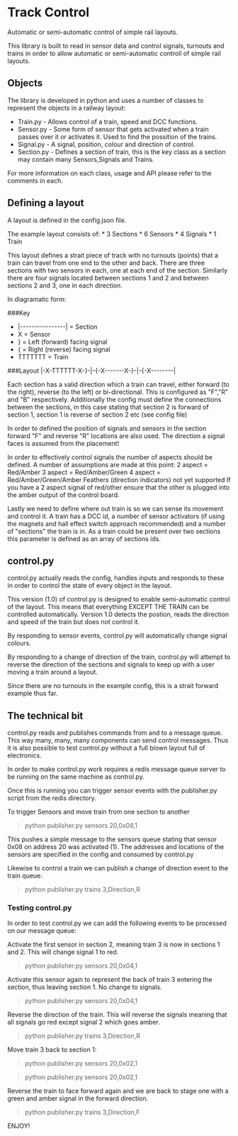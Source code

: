 # Track Control

Automatic or semi-automatic control of simple rail layouts.

This library is built to read in sensor data and control signals, turnouts and trains in order to allow automatic or semi-automatic controll of simple rail layouts. 

## Objects

The library is developed in python and uses a number of classes to represent the objects in a railway layout:

* Train.py - Allows control of a train, speed and DCC functions.
* Sensor.py - Some form of sensor that gets activated when a train passes over it or activates it. Used to find the possition of the trains.
* Signal.py - A signal, position, colour and direction of control. 
* Section.py - Defines a section of train, this is the key class as a section may contain many Sensors,Signals and Trains.
	
For more information on each class, usage and API please refer to the comments in each.

## Defining a layout

A layout is defined in the config.json file. 

The example layout consists of:
	* 3 Sections
	* 6 Sensors
	* 4 Signals
	* 1 Train

This layout defines a strait piece of track with no turnouts (points) that a train can travel from one end to the other and back. There are three sections with two sensors in each, one at each end of the section. Similarly there are four signals located between sections 1 and 2 and between sections 2 and 3, one in each direction.

In diagramatic form:

###Key
* |----------------| = Section
* X = Sensor
* } = Left (forward) facing signal
* { = Right (reverse) facing signal
* TTTTTTT = Train

###Layout
|-X-TTTTTT-X-}-|-{-X-------X-}-|-{-X--------|

Each section has a valid direction which a train can travel, either forward (to the right), reverse (to the left) or bi-directional. This is configured as "F","R" and "B" respectively. Additionally the config must define the connections between the sections, in this case stating that section 2 is forward of section 1, section 1 is reverse of section 2 etc (see config file)

In order to defined the position of signals and sensors in the section forward "F" and reverse "R" locations are also used. The direction a signal faces is assumed from the placement! 

In order to effectively control signals the number of aspects should be defined. A number of assumptions are made at this point:
	2 aspect = Red/Amber
	3 aspect = Red/Amber/Green
	4 aspect = Red/Amber/Green/Amber
	Feathers (direction indicators) not yet supported
If you have a 2 aspect signal of red/other ensure that the other is plugged into the amber output of the control board. 

Lastly we need to define where out train is so we can sense its movement and control it. A train has a DCC id, a number of sensor activators (if using the magnets and hall effect switch approach recommended) and a number of "sections" the train is in. As a train could be present over two sections this parameter is defined as an array of sections ids.

## control.py 

control.py actually reads the config, handles inputs and responds to these in order to control the state of every object in the layout. 

This version (1.0) of control.py is designed to enable semi-automatic control of the layout. This means that everything EXCEPT THE TRAIN can be controlled automatically. Version 1.0 detects the postion, reads the direction and speed of the train but does not control it. 

By responding to sensor events, control.py will automatically change signal colours.

By responding to a change of direction of the train, control.py will attempt to reverse the direction of the sections and signals to keep up with a user moving a train around a layout. 

Since there are no turnouts in the example config, this is a strait forward example thus far.  

## The technical bit

control.py reads and publishes commands from and to a message queue. This way many, many, many components can send control messages. Thus it is also possible to test control.py without a full blown layout full of electronics. 

In order to make control.py work requires a redis message queue server to be running on the same machine as control.py.

Once this is running you can trigger sensor events with the publisher.py script from the redis directory. 

To trigger Sensors and move train from one section to another

> python publisher.py sensors 20,0x08,1

This pushes a simple message to the sensors queue stating that sensor 0x08 on address 20 was activated (1). The addresses and locations of the sensors are specified in the config and consumed by control.py

Likewise to control a train we can publish a change of direction event to the train queue:

> python publisher.py trains 3,Direction,R

### Testing control.py

In order to test control.py we can add the following events to be processed on our message queue:

Activate the first sensor in section 2, meaning train 3 is now in sections 1 and 2. This will change signal 1 to red. 

> python publisher.py sensors 20,0x04,1

Activate this sensor again to represent the back of train 3 entering the section, thus leaving section 1. No change to signals.

> python publisher.py sensors 20,0x04,1

Reverse the direction of the train. This will reverse the signals meaning that all signals go red except signal 2 which goes amber.

> python publisher.py trains 3,Direction,R

Move train 3 back to section 1:

> python publisher.py sensors 20,0x02,1

> python publisher.py sensors 20,0x02,1

Reverse the train to face forward again and we are back to stage one with a green and amber signal in the forward direction.

> python publisher.py trains 3,Direction,F

ENJOY!

